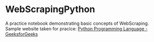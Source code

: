 # WebScrapingPython
A practice notebook demonstrating basic concepts of WebScraping.
Sample website taken for pracice: [Python Programming Language - GeeksforGeeks](https://www.geeksforgeeks.org/python-programming-language/)
